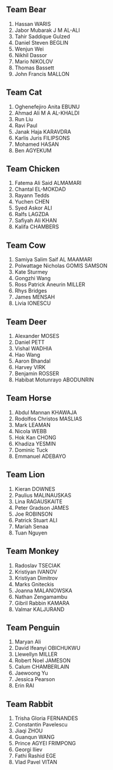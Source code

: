 
## Team Bear	

1. Hassan WARIS
2. Jabor Mubarak J M AL-ALI
3. Tahir Saddique Gulzed
4. Daniel Steven BEGLIN
5. Wenjun Wei
6. Nikhil Dassor
7. Mario NIKOLOV
8. Thomas Bassett
9. John Francis MALLON
			
## Team Cat	

1. Oghenefejiro Anita EBUNU
2. Ahmad Ali M A AL-KHALDI
4. Run Liu
5. Ravi Paul
6. Janak Haja KARAVDRA
7. Karlis Juris FILIPSONS
8. Mohamed HASAN
9. Ben AGYEKUM
			
## Team Chicken

1. Fatema Ali Said ALMAMARI
2. Chantal EL-MOKDAD
3. Rayann Tedds
4. Yuchen CHEN
5. Syed Askor ALI
6. Ralfs LAGZDA
7. Safiyah Ali	KHAN
8. Kalifa CHAMBERS
			
## Team Cow

1. Samiya Salim Saif AL MAAMARI
2. Polwattage Nicholas GOMIS SAMSON
3. Kate Sturmey
4. Gongzhi Wang
5. Ross Patrick Aneurin MILLER
6. Rhys Bridges
7. James MENSAH
8. Livia IONESCU
			
## Team Deer

1. Alexander MOSES
2. Daniel PETT
3. Vishal WADHIA
4. Hao Wang
5. Aaron Bhandal
6. Harvey VIRK
7. Benjamin ROSSER
8. Habibat Motunrayo ABODUNRIN
			
## Team Horse

1. Abdul Mannan KHAWAJA
2. Rodolfos Christos MASLIAS
3. Mark LEAMAN
4. Nicola WEBB
5. Hok Kan CHONG
6. Khadiza YESMIN
7. Dominic Tuck
8. Emmanuel ADEBAYO
			
## Team Lion

1. Kieran DOWNES
2. Paulius MALINAUSKAS
3. Lina RAGAUSKAITE
4. Peter Gradson JAMES
5. Joe ROBINSON
6. Patrick Stuart ALI
7. Mariah Senaa
8. Tuan Nguyen
			
## Team Monkey

1. Radoslav TSECIAK
2. Kristiyan IVANOV
3. Kristiyan Dimitrov
4. Marks Gniteckis
5. Joanna MALANOWSKA
6. Nathan Zengamambu
7. Gibril Rabbin KAMARA
8. Valmar KALJURAND
			
## Team Penguin

1. Maryan Ali
2. David Ifeanyi OBICHUKWU
3. Llewellyn MILLER
4. Robert Noel JAMESON
5. Calum CHAMBERLAIN
6. Jaewoong Yu
7. Jessica Pearson
8. Erin RAI
			
## Team Rabbit

1. Trisha Gloria FERNANDES
2. Constantin Pavelescu
3. Jiaqi ZHOU
4. Guanqun WANG
5. Prince AGYEI FRIMPONG
6. Georgi Iliev
7. Fathi Rashid EGE
8. Vlad Pavel VITAN
